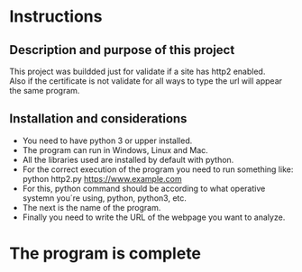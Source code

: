 # Instructions

## Description and purpose of this project
This project was buildded just for validate if a site has http2 enabled.
<br>
Also if the certificate is not validate for all ways to type the url will appear the same program.

## Installation and considerations
* You need to have python 3 or upper installed.
* The program can run in Windows, Linux and Mac.
* All the libraries used are installed by default with python.
* For the correct execution of the program you need to run something like: python http2.py https://www.example.com
* For this, python command should be according to what operative systemn you´re using, python, python3, etc.
* The next is the name of the program.
* Finally you need to write the URL of the webpage you want to analyze.

# The program is complete
